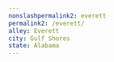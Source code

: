 ```yaml
---
﻿nonslashpermalink2: everett
permalink2: /everett/
alley: Everett
city: Gulf Shores
state: Alabama
---
```

